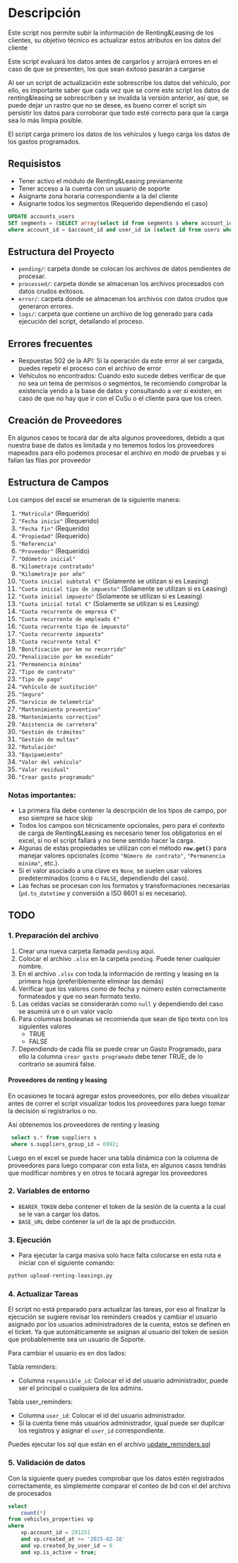 # Descripción
Este script nos permite subir la información de Renting&Leasing de los clientes, su objetivo técnico es actualizar estos atributos
en los datos del cliente

Este script evaluará los datos antes de cargarlos y arrojará errores en el caso de que se presenten, los que sean éxitoso pasarán a cargarse

Al ser un script de actualización este sobrescribe los datos del vehículo, por ello,
es importante saber que cada vez que se corre este script los datos de renting&leasing se sobrescriben y se invalida la versión anterior,
así que, se puede dejar un rastro que no se desee, es bueno correr el script sin persistir los datos para corroborar que todo esté correcto para 
que la carga sea lo más limpia posible.

El script carga primero los datos de los vehículos y luego carga los datos de los gastos programados.

## Requisistos

- Tener activo el módulo de Renting&Leasing previamente
- Tener acceso a la cuenta con un usuario de soporte
- Asignarte zona horaria correspondiente a la del cliente
- Asignarte todos los segmentos (Requerido dependiendo el caso)
```sql
UPDATE accounts_users
SET segments = (SELECT array(select id from segments s where account_id = $account_id))
where account_id = $account_id and user_id in (select id from users where email = $email);
```

## Estructura del Proyecto

- `pending/`: carpeta donde se colocan los archivos de datos pendientes de procesar.
- `processed/`: carpeta donde se almacenan los archivos procesados con datos crudos exitosos.
- `error/`: carpeta donde se almacenan los archivos con datos crudos que generaron errores.
- `logs/`: carpeta que contiene un archivo de log generado para cada ejecución del script, detallando el proceso.

## Errores frecuentes

- Respuestas 502 de la API: Si la operación da este error al ser cargada, puedes repetir el proceso con el archivo de error
- Vehículos no encontrados: Cuando esto sucede debes verificar de que no sea un tema de permisos o segmentos, te recomiendo comprobar la existencia
yendo a la base de datos y consultando a ver si existen, en caso de que no hay que ir con el CuSu o el cliente para que los creen.

## Creación de Proveedores

En algunos casos te tocará dar de alta algunos proveedores, debido a que nuestra base de datos es limitada y no tenemos todos los proveedores mapeados
para ello podemos procesar el archivo en modo de pruebas y si fallan las filas por proveedor


## Estructura de Campos

Los campos del excel se enumeran de la siguiente manera:

1. `"Matrícula"` (Requerido)
2. `"Fecha inicio"` (Requerido)
3. `"Fecha fin"` (Requerido)
4. `"Propiedad"` (Requerido)
5. `"Referencia"`
6. `"Proveedor"` (Requerido)
7. `"Odómetro inicial"`
8. `"Kilometraje contratado"`
9. `"Kilometraje por año"`
10. `"Cuota inicial subtotal €"` (Solamente se utilizan si es Leasing)
11. `"Cuota inicial tipo de impuesto"` (Solamente se utilizan si es Leasing)
12. `"Cuota inicial impuesto"` (Solamente se utilizan si es Leasing)
13. `"Cuota inicial total €"` (Solamente se utilizan si es Leasing)
14. `"Cuota recurrente de empresa €"`
15. `"Cuota recurrente de empleado €"`
16. `"Cuota recurrente tipo de impuesto"`
17. `"Cuota recurrente impuesto"`
18. `"Cuota recurrente total €"`
19. `"Bonificación por km no recorrido"`
20. `"Penalización por km excedido"`
21. `"Permanencia mínima"`
22. `"Tipo de contrato"`
23. `"Tipo de pago"`
24. `"Vehículo de sustitución"`
25. `"Seguro"`
26. `"Servicio de telemetría"`
27. `"Mantenimiento preventivo"`
28. `"Mantenimiento correctivo"`
29. `"Asistencia de carretera"`
30. `"Gestión de trámites"`
31. `"Gestión de multas"`
32. `"Rotulación"`
33. `"Equipamiento"`
34. `"Valor del vehículo"`
35. `"Valor residual"`
36. `"Crear gasto programado"`

### Notas importantes:
- La primera fila debe contener la descripción de los tipos de campo, por eso siempre se hace skip
- Todos los campos son técnicamente opcionales, pero para el contexto de carga de Renting&Leasing es necesario tener los 
obligatorios en el excel, si no el script fallará y no tiene sentido hacer la carga.
- Algunas de estas propiedades se utilizan con el método **`row.get()`** para manejar valores opcionales (como `"Número de contrato"`, `"Permanencia mínima"`, etc.).
- Si el valor asociado a una clave es `None`, se suelen usar valores predeterminados (como `0` o `FALSE`, dependiendo del caso).
- Las fechas se procesan con los formatos y transformaciones necesarias (`pd.to_datetime` y conversión a ISO 8601 si es necesario).

## TODO

### 1. Preparación del archivo

1. Crear una nueva carpeta llamada `pending` aquí.
2. Colocar el archivo `.xlsx` en la carpeta `pending`. Puede tener cualquier nombre.
3. En el archivo `.xlsx` con toda la información de renting y leasing en la primera hoja (preferiblemente eliminar las demás)
4. Verificar que los valores como de fecha y número estén correctamente formateados y que no sean formato texto.
5. Las celdas vacías se considerarán como `null` y dependiendo del caso se asumirá un `0` o un valor vacío
6. Para columnas booleanas se recomienda que sean de tipo texto con los siguientes valores
   - TRUE
   - FALSE
7. Dependiendo de cada fila se puede crear un Gasto Programado, para ello la columna `crear gasto programado` debe tener TRUE, de lo contrario se asumirá false.

#### Proveedores de renting y leasing

En ocasiones te tocará agregar estos proveedores, por ello debes visualizar antes de correr el script visualizar todos los proveedores
para luego tomar la decisión si registrarlos o no.

Así obtenemos los proveedores de renting y leasing
```sql
 select s.* from suppliers s
 where s.suppliers_group_id = 6992;
```

Luego en el excel se puede hacer una tabla dinámica con la columna de proveedores para luego comparar con esta lista,
en algunos casos tendrás que modificar nombres y en otros te tocará agregar los proveedores

### 2. Variables de entorno

- `BEARER_TOKEN` debe contener el token de la sesión de la cuenta a la cual se le van a cargar los datos.
- `BASE_URL` debe contener la url de la api de producción.

### 3. Ejecución

- Para ejecutar la carga masiva solo hace falta colocarse en esta ruta e iniciar con el siguiente comando:
```bash
python upload-renting-leasings.py
```

### 4. Actualizar Tareas

El script no está preparado para actualizar las tareas, por eso al finalizar la ejecución se sugiere revisar 
los reminders creados y cambiar el usuario asignado por los usuarios administradores de la cuenta, estos se definen en el ticket.
Ya que automáticamente se asignan al usuario del token de sesión que probablemente sea un usuario de Soporte.

Para cambiar el usuario es en dos lados:

Tabla reminders:
- Columna `responsible_id`: Colocar el id del usuario administrador, puede ser el principal o cualquiera de los admins.

Tabla user_reminders:
- Columna `user_id`: Colocar el id del usuario administrador.
- Si la cuenta tiene más usuarios administrador, igual puede ser duplicar los registros y asignar el `user_id` correspondiente.

Puedes ejecutar los sql que están en el archivo [update_reminders.sql](update_reminders.sql)

### 5. Validación de datos

Con la siguiente query puedes comprobar que los datos estén registrados correctamente, es simplemente comparar el conteo 
de bd con el del archivo de procesados

```sql
select 
	count(*) 
from vehicles_properties vp 
where 
	vp.account_id = 291251 
	and vp.created_at >= '2025-02-18' 
	and vp.created_by_user_id = 6
	and vp.is_active = true;
```